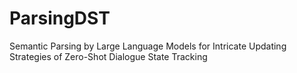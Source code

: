 # ParsingDST
Semantic Parsing by Large Language Models for Intricate Updating Strategies of Zero-Shot Dialogue State Tracking

